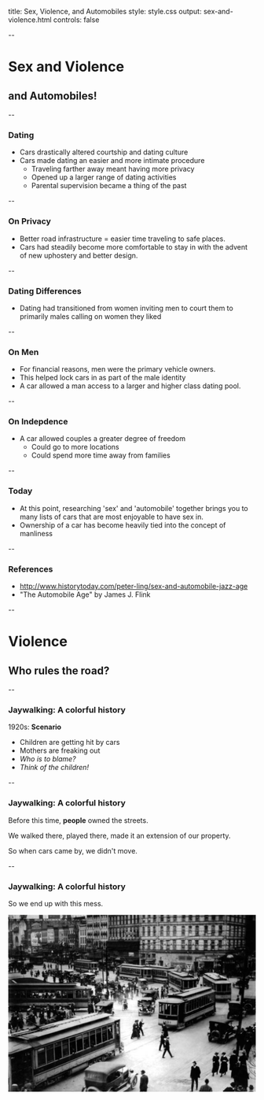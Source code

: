 title: Sex, Violence, and Automobiles
style: style.css
output: sex-and-violence.html
controls: false

--

<div class="gradient"></div>

# Sex and Violence
## and Automobiles!

--

### Dating

* Cars drastically altered courtship and dating culture
* Cars made dating an easier and more intimate procedure
    * Traveling farther away meant having more privacy
    * Opened up a larger range of dating activities
    * Parental supervision became a thing of the past

--

### On Privacy

* Better road infrastructure = easier time traveling to safe places.
* Cars had steadily become more comfortable to stay in with the advent of new uphostery and better design.

--

### Dating Differences
* Dating had transitioned from women inviting men to court them to primarily males calling on women they liked

--

### On Men
* For financial reasons, men were the primary vehicle owners.
* This helped lock cars in as part of the male identity
* A car allowed a man access to a larger and higher class dating pool.

--

### On Indepdence

* A car allowed couples a greater degree of freedom
    * Could go to more locations
    * Could spend more time away from families

--

### Today

* At this point, researching 'sex' and 'automobile' together brings you
to many lists of cars that are most enjoyable to have sex in.
* Ownership of a car has become heavily tied into the concept of manliness

--

### References

* http://www.historytoday.com/peter-ling/sex-and-automobile-jazz-age
* "The Automobile Age" by James J. Flink

--

<div class="gradient"></div>

# Violence
## Who rules the road?

--

### Jaywalking: A colorful history

1920s: **Scenario**

* Children are getting hit by cars
* Mothers are freaking out
* *Who is to blame?*
* *Think of the children!*

--

### Jaywalking: A colorful history

Before this time, **people** owned the streets.

We walked there, played there, made it an extension of our property.

So when cars came by, we didn't move.

--

### Jaywalking: A colorful history

So we end up with this mess.

![jaywalkers](jaywalkers.png)

